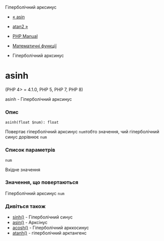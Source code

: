 Гіперболічний арксинус

-   [« asin](function.asin.html)
    
-   [atan2 »](function.atan2.html)
    
-   [PHP Manual](index.html)
    
-   [Математичні функції](ref.math.html)
    
-   Гіперболічний арксинус
    

# asinh

(PHP 4> = 4.1.0, PHP 5, PHP 7, PHP 8)

asinh - Гіперболічний арксинус

### Опис

```methodsynopsis
asinh(float $num): float
```

Повертає гіперболічний арксинус `num`тобто значення, чий гіперболічний синус дорівнює `num`

### Список параметрів

`num`

Вхідне значення

### Значення, що повертаються

Гіперболічний арксинус `num`

### Дивіться також

-   [sinh()](function.sinh.html) - Гіперболічний синус
-   [asin()](function.asin.html) - Арксінус
-   [acosh()](function.acosh.html) - Гіперболічний арккосинус
-   [atanh()](function.atanh.html) - гіперболічний арктангенс